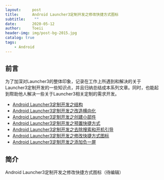 ```yaml
---
layout:     post
title:      Android Launcher3定制开发之修改快捷方式图标
subtitle:    ""
date:       2020-05-12
author:     Toeii
header-img: img/post-bg-2015.jpg
catalog: true
tags:
    - Android
---
```




## 前言

为了加深对Launcher3的整体印象，记录在工作上所遇到和解决的关于Launcher3定制开发的一些知识点，并且归纳总结成本系列文章。同时，也能起到帮助他人解决一些关于Launcher3相关定制的需求开发。

- [Android Launcher3定制开发之结构](https://toeii.github.io/2020/05/06/Android-Launcher3%E5%AE%9A%E5%88%B6%E5%BC%80%E5%8F%91%E4%B9%8B%E7%BB%93%E6%9E%84/)<br />
- [Android Launcher3定制开发之改造横向化](https://toeii.github.io/2020/05/07/Android-Launcher3%E5%AE%9A%E5%88%B6%E5%BC%80%E5%8F%91%E4%B9%8B%E6%94%B9%E9%80%A0%E6%A8%AA%E5%90%91%E5%8C%96/)<br />
- [Android Launcher3定制开发之创建小部件](https://toeii.github.io/2020/05/08/Android-Launcher3%E5%AE%9A%E5%88%B6%E5%BC%80%E5%8F%91%E4%B9%8B%E5%88%9B%E5%BB%BA%E5%B0%8F%E9%83%A8%E4%BB%B6/)<br />
- [Android Launcher3定制开发之预置快捷方式](https://toeii.github.io/2020/05/09/Android-Launcher3%E5%AE%9A%E5%88%B6%E5%BC%80%E5%8F%91%E4%B9%8B%E9%A2%84%E7%BD%AE%E5%BF%AB%E6%8D%B7%E6%96%B9%E5%BC%8F/)<br />
- [Android Launcher3定制开发之去除搜索和开机引导](https://toeii.github.io/2020/05/11/Android-Launcher3%E5%AE%9A%E5%88%B6%E5%BC%80%E5%8F%91%E4%B9%8B%E5%8E%BB%E9%99%A4%E6%90%9C%E7%B4%A2/)<br />
- [Android Launcher3定制开发之修改快捷方式图标](https://toeii.github.io/2020/05/12/Android-Launcher3%E5%AE%9A%E5%88%B6%E5%BC%80%E5%8F%91%E4%B9%8B%E4%BF%AE%E6%94%B9%E5%BF%AB%E6%8D%B7%E6%96%B9%E5%BC%8F%E5%9B%BE%E6%A0%87/)<br />
- [Android Launcher3定制开发之添加负一屏](https://toeii.github.io/2020/05/14/Android-Launcher3%E5%AE%9A%E5%88%B6%E5%BC%80%E5%8F%91%E4%B9%8B%E6%B7%BB%E5%8A%A0%E8%B4%9F%E4%B8%80%E5%B1%8F/)<br />


## 简介

Android Launcher3定制开发之修改快捷方式图标（待编辑）



